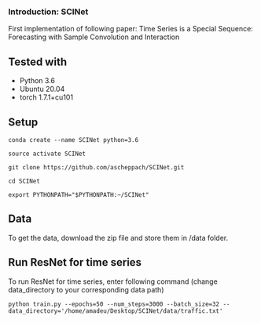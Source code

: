 ### Introduction: SCINet
First implementation of following paper: Time Series is a Special Sequence: Forecasting with Sample Convolution and Interaction

## Tested with

- Python 3.6
- Ubuntu 20.04
- torch 1.7.1+cu101

## Setup
```
conda create --name SCINet python=3.6

source activate SCINet

git clone https://github.com/ascheppach/SCINet.git

cd SCINet

export PYTHONPATH="$PYTHONPATH:~/SCINet"
```

## Data
To get the data, download the zip file and store them in /data folder.


## Run ResNet for time series
To run ResNet for time series, enter following command (change data_directory to your corresponding data path)

```
python train.py --epochs=50 --num_steps=3000 --batch_size=32 --data_directory='/home/amadeu/Desktop/SCINet/data/traffic.txt'
```
